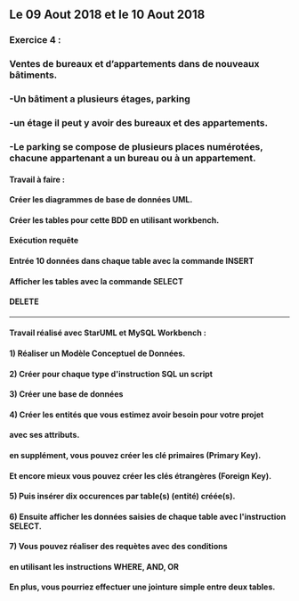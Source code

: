 ## Le 09 Aout 2018 et le 10 Aout 2018

### Exercice 4 :

### Ventes de bureaux et d’appartements dans de nouveaux bâtiments. 
### -Un bâtiment a plusieurs étages, parking 
### -un étage il peut y avoir des bureaux et des appartements. 
### -Le parking se compose de plusieurs places numérotées, chacune appartenant a un bureau ou à un appartement. 

#### Travail à faire : 
#### Créer les diagrammes de base de données UML.
#### Créer les tables pour cette BDD en utilisant workbench.
#### Exécution requête
#### Entrée 10 données dans chaque table avec la commande INSERT 
#### Afficher les tables avec la commande SELECT
#### DELETE


------------------------------------
#### Travail réalisé avec StarUML et MySQL Workbench :
#### 1) Réaliser un Modèle Conceptuel de Données.
#### 2) Créer pour chaque type d'instruction SQL un script
#### 3) Créer une base de données
#### 4) Créer les entités que vous estimez avoir besoin pour votre projet
####    avec ses attributs.
#### en supplément, vous pouvez créer les clé primaires (Primary Key).
#### Et encore mieux vous pouvez créer les clés étrangères (Foreign Key).
#### 5) Puis insérer dix occurences par table(s) (entité) créée(s).
#### 6) Ensuite afficher les données saisies de chaque table avec l'instruction SELECT.
#### 7) Vous pouvez réaliser des requètes avec des conditions 
####    en utilisant les instructions WHERE, AND, OR
#### En plus, vous pourriez effectuer une jointure simple entre deux tables.

